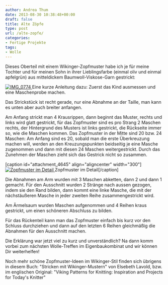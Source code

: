 ```yaml
---
author: Andrea Thum
date: 2013-08-30 10:38:48+00:00
draft: false
title: Alte Zöpfe
type: post
url: /alte-zopfe/
categories:
- Fertige Projekte
tags:
- Wolle
---
```


Dieses Oberteil mit einem Wikinger-Zopfmuster habe ich je für meine Tochter und für meinen Sohn in ihrer Lieblingsfarbe (einmal oliv und einmal apfelgrün) aus mitteldickem Baumwoll-Viskose-Garn gestrickt:

<!-- more -->

[![IMG_0774](/wp-content/uploads/2013/08/IMG_0774-200x300.jpg)
](/wp-content/uploads/2013/08/IMG_0774.jpg)
Eine kurze Anleitung dazu:
Zuerst das Kind ausmessen und eine Maschenprobe machen.

Das Strickstück ist recht gerade, nur eine Abnahme an der Taille, man kann es unten aber auch breiter anfangen.

Am Anfang strickt man 4 Krausrippen, dann beginnt das Muster, rechts und links wird glatt gestrickt, für das Zopfmuster sind es pro Strang 2 Maschen rechts, der Hintergrund des Musters ist links gestrickt, die Rückseite immer so, wie die Maschen kommen.
Das Zopfmuster in der Mitte sind 20 bzw. 24 Maschen: Am Anfang sind es 20, sobald man die erste Überkreuzung machen will, werden an den Kreuzungspunkten beidseitig je eine Masche zugenommen und dann mit diesen 24 Maschen weitergestrickt. Durch das Zunehmen der Maschen zieht sich das Gestrick nicht so zusammen.

[caption id="attachment_4645" align="aligncenter" width="300"][![Zopfmuster im Detail](/wp-content/uploads/2013/08/IMG_706461-300x300.jpg)
](/wp-content/uploads/2013/08/IMG_706461.jpg) Zopfmuster im Detail[/caption]

Die Abnahmen am Arm wurden mit 3 Maschen abketten, dann 2 und dann 1 gemacht. Für den Ausschnitt wurden 2 Stränge nach aussen gezogen, indem sie den Rand bilden, dann kommt eine linke Masche, die mit der nächstäußeren Masche in jeder zweiten Reihe zusammengestrickt wird.

Am Ärmelsaum wurden Maschen aufgenommen und 4 Reihen kraus gestrickt, um einen schöneren Abschluss zu bilden.

Für das Rückenteil kann man das Zopfmuster einfach bis kurz vor den Schluss durchziehen und dann auf den letzten 6 Reihen gleichmäßig die Abnahmen für den Ausschnitt machen.

Die Erklärung war jetzt viel zu kurz und unverständlich? Na dann komm vorbei zum nächsten Wolle-Treffen im Eigenbaukombinat und wir können Dir weiterhelfen!

Noch mehr schöne Zopfmuster-Ideen im Wikinger-Stil finden sich übrigens in diesem Buch:
"Stricken mit Wikinger-Mustern" von Elsebeth Lavold, bzw. im englischen Original: "Viking Patterns for Knitting: Inspiration and Projects for Today's Knitter"
